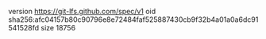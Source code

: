 version https://git-lfs.github.com/spec/v1
oid sha256:afc04157b80c90796e8e72484faf525887430cb9f32b4a01a0a6dc91541528fd
size 18756
